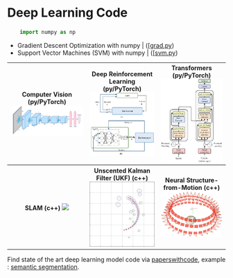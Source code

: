 # Deep Learning Code

```python
    import numpy as np

```

+  Gradient Descent Optimization with numpy | ([[grad.py](code/grad.py))
+  Support Vector Machines (SVM) with numpy | ([[svm.py](code/svm.py))

<table width=100%>
<tr>
<th>
Computer Vision (py/PyTorch)

<img src="img/cv.png" width=100%> 

</th>
<th>
Deep Reinforcement Learning (py/PyTorch)

<img src="img/rl.png" width=100%> 

</th>
<th>
Transformers (py/PyTorch)

<img src="img/transformer.png" width=100%> 

</th>
</tr>
<tr>
<th>
SLAM (c++)

<img src="img/slam.gif" width=100%> 

</th>
<th>
Unscented Kalman Filter (UKF) (c++)

<img src="img/kf.gif" width=100%> 

</th>
<th>
Neural Structure-from-Motion (c++)

<img src="img/sfm.webp" width=100%> 

</th>
</tr>
</table>

Find state of the art deep learning model code via [paperswithcode](https://paperswithcode.com/sota), example : [semantic segmentation](https://paperswithcode.com/task/semantic-segmentation).